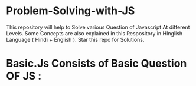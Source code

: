 # Problem-Solving-with-JS
This repository will help to Solve various Question of Javascript At different Levels. Some Concepts are also explained in this Respository in HInglish Language ( Hindi + English ). Star this repo for Solutions.

# Basic.Js Consists of Basic Question OF JS :
